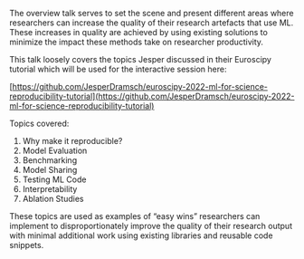 <!--
.. title: Why and how make ML reproducible?
.. slug: why-and-how-make-ml-reproducible
.. date: 2022-12-02 13:05:00 UTC+01:00
.. tags: 
.. category: 
.. link: 
.. description: 
.. type: text
.. author: Jesper Dramsch
.. linkedin: 
.. twitter: 
.. github: 
-->

The overview talk serves to set the scene and present different areas where researchers can increase the quality of their research artefacts that use ML. These increases in quality are achieved by using existing solutions to minimize the impact these methods take on researcher productivity. 

This talk loosely covers the topics Jesper discussed in their Euroscipy tutorial which will be used for the interactive session here:

[https://github.com/JesperDramsch/euroscipy-2022-ml-for-science-reproducibility-tutorial](https://github.com/JesperDramsch/euroscipy-2022-ml-for-science-reproducibility-tutorial) 

Topics covered:

1. Why make it reproducible?
2. Model Evaluation
3. Benchmarking
4. Model Sharing
5. Testing ML Code
6. Interpretability
7. Ablation Studies

These topics are used as examples of “easy wins” researchers can implement to disproportionately improve the quality of their research output with minimal additional work using existing libraries and reusable code snippets.
